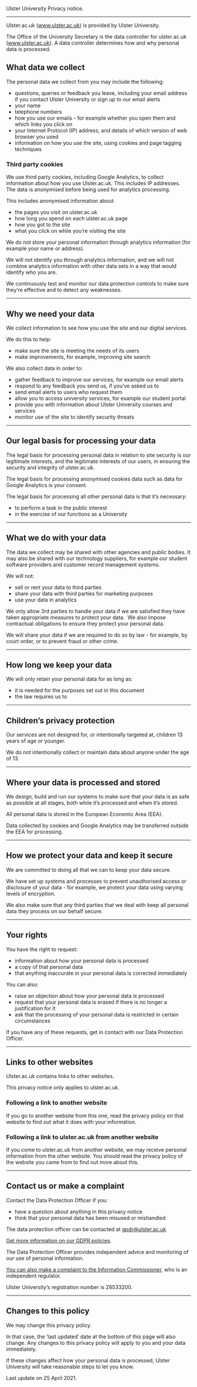 Ulster University Privacy notice.

* * *

Ulster.ac.uk (www.ulster.ac.uk) is provided by Ulster University.

The Office of the University Secretary is the data controller for ulster.ac.uk (www.ulster.ac.uk). A data controller determines how and why personal data is processed.

What data we collect
--------------------

The personal data we collect from you may include the following:

*   questions, queries or feedback you leave, including your email address if you contact Ulster University or sign up to our email alerts
*   your name
*   telephone numbers
*   how you use our emails - for example whether you open them and which links you click on
*   your Internet Protocol (IP) address, and details of which version of web browser you used
*   information on how you use the site, using cookies and page tagging techniques

### Third party cookies

We use third party cookies, including Google Analytics, to collect information about how you use Ulster.ac.uk. This includes IP addresses. The data is anonymised before being used for analytics processing.

This includes anonymised information about:

*   the pages you visit on ulster.ac.uk
*   how long you spend on each ulster.ac.uk page
*   how you got to the site
*   what you click on while you’re visiting the site

We do not store your personal information through analytics information (for example your name or address).

We will not identify you through analytics information, and we will not combine analytics information with other data sets in a way that would identify who you are.

We continuously test and monitor our data protection controls to make sure they’re effective and to detect any weaknesses.

* * *

Why we need your data
---------------------

We collect information to see how you use the site and our digital services.

We do this to help:

*   make sure the site is meeting the needs of its users
*   make improvements, for example, improving site search

We also collect data in order to:

*   gather feedback to improve our services, for example our email alerts
*   respond to any feedback you send us, if you’ve asked us to
*   send email alerts to users who request them
*   allow you to access university services, for example our student portal
*   provide you with information about Ulster University courses and services
*   monitor use of the site to identify security threats

* * *

Our legal basis for processing your data
----------------------------------------

The legal basis for processing personal data in relation to site security is our legitimate interests, and the legitimate interests of our users, in ensuring the security and integrity of ulster.ac.uk.

The legal basis for processing anonymised cookies data such as data for Google Analytics is your consent.

The legal basis for processing all other personal data is that it’s necessary:

*   to perform a task in the public interest
*   in the exercise of our functions as a University

* * *

What we do with your data
-------------------------

The data we collect may be shared with other agencies and public bodies. It may also be shared with our technology suppliers, for example our student software providers and customer record management systems.

We will not:

*   sell or rent your data to third parties
*   share your data with third parties for marketing purposes
*   use your data in analytics

We only allow 3rd parties to handle your data if we are satisfied they have taken appropriate measures to protect your data.  We also impose contractual obligations to ensure they protect your personal data.

We will share your data if we are required to do so by law - for example, by court order, or to prevent fraud or other crime.

* * *

How long we keep your data
--------------------------

We will only retain your personal data for as long as:

*   it is needed for the purposes set out in this document
*   the law requires us to

* * *

Children’s privacy protection
-----------------------------

Our services are not designed for, or intentionally targeted at, children 13 years of age or younger.

We do not intentionally collect or maintain data about anyone under the age of 13.

* * *

Where your data is processed and stored
---------------------------------------

We design, build and run our systems to make sure that your data is as safe as possible at all stages, both while it’s processed and when it’s stored.

All personal data is stored in the European Economic Area (EEA).

Data collected by cookies and Google Analytics may be transferred outside the EEA for processing.

* * *

How we protect your data and keep it secure
-------------------------------------------

We are committed to doing all that we can to keep your data secure.

We have set up systems and processes to prevent unauthorised access or disclosure of your data - for example, we protect your data using varying levels of encryption.

We also make sure that any third parties that we deal with keep all personal data they process on our behalf secure.

* * *

Your rights
-----------

You have the right to request:

*   information about how your personal data is processed
*   a copy of that personal data
*   that anything inaccurate in your personal data is corrected immediately

You can also:

*   raise an objection about how your personal data is processed
*   request that your personal data is erased if there is no longer a justification for it
*   ask that the processing of your personal data is restricted in certain circumstances

If you have any of these requests, get in contact with our Data Protection Officer.

* * *

Links to other websites
-----------------------

Ulster.ac.uk contains links to other websites.

This privacy notice only applies to ulster.ac.uk.

### Following a link to another website

If you go to another website from this one, read the privacy policy on that website to find out what it does with your information.

### Following a link to ulster.ac.uk from another website

If you come to ulster.ac.uk from another website, we may receive personal information from the other website. You should read the privacy policy of the website you came from to find out more about this.

* * *

Contact us or make a complaint
------------------------------

Contact the Data Protection Officer if you:

*   have a question about anything in this privacy notice
*   think that your personal data has been misused or mishandled

The data protection officer can be contacted at [gpdr@ulster.ac.uk](mailto:gpdr@ulster.ac.uk)

[Get more information on our GDPR policies](https://www.ulster.ac.uk/about/governance/compliance/gdpr).

The Data Protection Officer provides independent advice and monitoring of our use of personal information.

[You can also make a complaint to the Information Commissioner](https://ico.org.uk/make-a-complaint/), who is an independent regulator.

Ulster University’s registration number is Z6533200.

* * *

Changes to this policy
----------------------

We may change this privacy policy.

In that case, the ‘last updated’ date at the bottom of this page will also change. Any changes to this privacy policy will apply to you and your data immediately.

If these changes affect how your personal data is processed, Ulster University will take reasonable steps to let you know.

Last update on 25 April 2021.